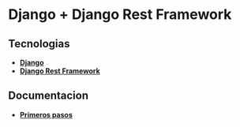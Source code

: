 # Django + Django Rest Framework

## Tecnologias
- **[Django](https://docs.djangoproject.com/en/3.0/)**
- **[Django Rest Framework](https://www.django-rest-framework.org/)**

## Documentacion
- [**Primeros pasos**](https://github.com/ruizdiazever/products/blob/master/docs/docs/api.md)